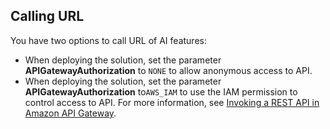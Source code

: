 ## Calling URL 

You have two options to call URL of AI features: 

- When deploying the solution, set the parameter **APIGatewayAuthorization** to `NONE` to allow anonymous access to API.
- When deploying the solution, set the parameter  **APIGatewayAuthorization** to`AWS_IAM` to use the IAM permission to control access to API. For more information, see [Invoking a REST API in Amazon API Gateway](https://docs.aws.amazon.com/en_us/apigateway/latest/developerguide/how-to-call-api.html).
